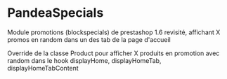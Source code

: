 PandeaSpecials
==============

Module promotions (blockspecials) de prestashop 1.6 revisité, affichant X promos en random dans un des tab de la page d'accueil

Override de la classe Product pour afficher X produits en promotion avec random dans le hook displayHome, displayHomeTab, displayHomeTabContent




